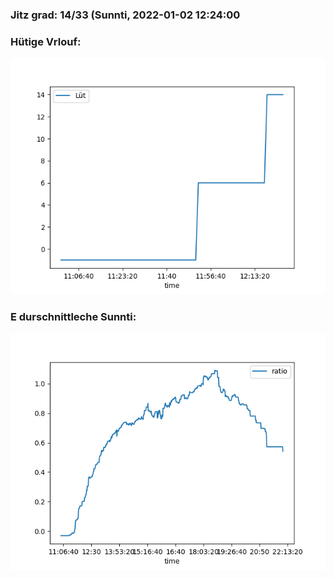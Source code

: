 ### Jitz grad: 14/33 (Sunnti, 2022-01-02 12:24:00

### Hütige Vrlouf:
![Graph](Today.png)

### E durschnittleche Sunnti:
![Graph](Sunnti.png)